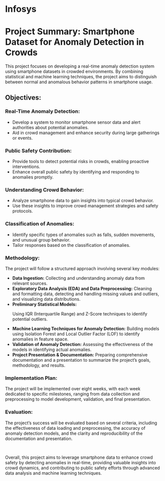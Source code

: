 # Infosys

<h1>Project Summary: Smartphone Dataset for Anomaly Detection in Crowds</h1>
<p>This project focuses on developing a real-time anomaly detection system using smartphone datasets in crowded environments. By combining statistical and machine learning techniques, the project aims to distinguish between normal and anomalous behavior patterns in smartphone usage.</p>

<h2>Objectives:</h2>
<h3>Real-Time Anomaly Detection:</h3>
<ul>
<li>Develop a system to monitor smartphone sensor data and alert authorities about potential anomalies.</li>
<li>Aid in crowd management and enhance security during large gatherings or events.</li>
</ul>
<h3>Public Safety Contribution:</h3>
<ul>
<li>Provide tools to detect potential risks in crowds, enabling proactive interventions.</li>
<li>Enhance overall public safety by identifying and responding to anomalies promptly.</li>
</ul>
<h3>Understanding Crowd Behavior:</h3>
<ul>
<li>Analyze smartphone data to gain insights into typical crowd behavior.</li>
<li>Use these insights to improve crowd management strategies and safety protocols.</li>
</ul>
<h3>Classification of Anomalies:</h3>
<ul>
<li>Identify specific types of anomalies such as falls, sudden movements, and unusual group behavior.</li>
<li>Tailor responses based on the classification of anomalies.</li>
</ul>
<h3>Methodology:</h3>
<p>The project will follow a structured approach involving several key modules:
</p>
<ul>
<li><b>Data Ingestion:</b> Collecting and understanding anomaly data from relevant sources.</li>
<li><b>Exploratory Data Analysis (EDA) and Data Preprocessing:</b> Cleaning and formatting data, detecting and handling missing values and outliers, and visualizing data distributions.</li>
<li><b>Preliminary Statistical Models:</b>

Using IQR (Interquartile Range) and Z-Score techniques to identify potential outliers.</li>
<li><b>Machine Learning Techniques for Anomaly Detection:</b>
Building models using Isolation Forest and Local Outlier Factor (LOF) to identify anomalies in feature space.</li>

<li><b>Validation of Anomaly Detection:</b> Assessing the effectiveness of the models in identifying actual anomalies.</li>
<li><b>Project Presentation & Documentation:</b> Preparing comprehensive documentation and a presentation to summarize the project’s goals, methodology, and results.</li>
</ul>
<h3>Implementation Plan:</h3>
<p>The project will be implemented over eight weeks, with each week dedicated to specific milestones, ranging from data collection and preprocessing to model development, validation, and final presentation.
</p>
<h3>Evaluation:</h3>
<p>The project’s success will be evaluated based on several criteria, including the effectiveness of data loading and preprocessing, the accuracy of anomaly detection models, and the clarity and reproducibility of the documentation and presentation.</p>
<pre>


</pre>
<p>Overall, this project aims to leverage smartphone data to enhance crowd safety by detecting anomalies in real-time, providing valuable insights into crowd dynamics, and contributing to public safety efforts through advanced data analysis and machine learning techniques.
</p>
